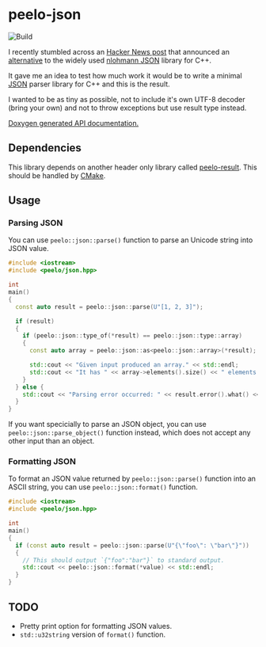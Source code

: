 # peelo-json

![Build](https://github.com/peelonet/peelo-json/workflows/Build/badge.svg)

I recently stumbled across an [Hacker News post] that announced an
[alternative] to the widely used [nlohmann JSON] library for C++.

It gave me an idea to test how much work it would be to write a minimal [JSON]
parser library for C++ and this is the result.

I wanted to be as tiny as possible, not to include it's own UTF-8 decoder
(bring your own) and not to throw exceptions but use result type instead.

[Doxygen generated API documentation.][API]

[Hacker News Post]: https://news.ycombinator.com/item?id=42132533
[alternative]: https://github.com/jart/json.cpp
[nlohmann JSON]: https://github.com/nlohmann/json/
[JSON]: https://www.json.org
[API]: https://peelonet.github.io/peelo-json/index.html

## Dependencies

This library depends on another header only library called [peelo-result]. This
should be handled by [CMake].

[peelo-result]: https://github.com/peelonet/peelo-result
[CMake]: https://cmake.org

## Usage

### Parsing JSON

You can use `peelo::json::parse()` function to parse an Unicode string into
JSON value.

```cpp
#include <iostream>
#include <peelo/json.hpp>

int
main()
{
  const auto result = peelo::json::parse(U"[1, 2, 3]");

  if (result)
  {
    if (peelo::json::type_of(*result) == peelo::json::type::array)
    {
      const auto array = peelo::json::as<peelo::json::array>(*result);

      std::cout << "Given input produced an array." << std::endl;
      std::cout << "It has " << array->elements().size() << " elements." << std::endl;
    }
  } else {
    std::cout << "Parsing error occurred: " << result.error().what() << std::endl;
  }
}
```

If you want specicially to parse an JSON object, you can use
`peelo::json::parse_object()` function instead, which does not accept any
other input than an object.

### Formatting JSON

To format an JSON value returned by `peelo::json::parse()` function into an
ASCII string, you can use `peelo::json::format()` function.

```cpp
#include <iostream>
#include <peelo/json.hpp>

int
main()
{
  if (const auto result = peelo::json::parse(U"{\"foo\": \"bar\"}"))
  {
    // This should output `{"foo":"bar"}` to standard output.
    std::cout << peelo::json::format(*value) << std::endl;
  }
}
```

## TODO

- Pretty print option for formatting JSON values.
- `std::u32string` version of `format()` function.
